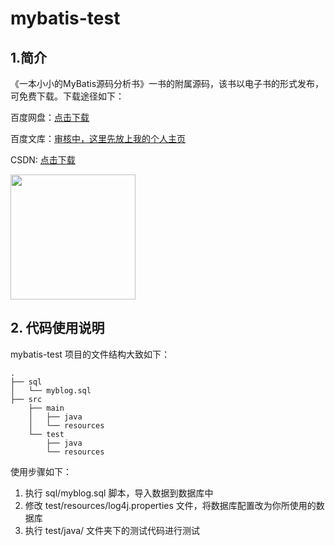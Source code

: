 # mybatis-test

## 1.简介

《一本小小的MyBatis源码分析书》一书的附属源码，该书以电子书的形式发布，可免费下载。下载途径如下：

百度网盘：[点击下载](https://pan.baidu.com/s/1d0JTkab0gHOApXrMUbHGuQ)

百度文库：[审核中，这里先放上我的个人主页](https://wenku.baidu.com/u/coolblog_xyz)

CSDN: [点击下载](https://download.csdn.net/download/weixin_43179483/10658977)

<img src="http://blog-pictures.oss-cn-shanghai.aliyuncs.com/shuji.png" width="200px"/>



## 2. 代码使用说明

mybatis-test 项目的文件结构大致如下：

```
.
├── sql
│   └── myblog.sql
├── src
    ├── main
    │   ├── java    
    │   └── resources
    └── test
        ├── java
        └── resources
```

使用步骤如下：

1. 执行 sql/myblog.sql 脚本，导入数据到数据库中
2. 修改 test/resources/log4j.properties 文件，将数据库配置改为你所使用的数据库
3. 执行 test/java/ 文件夹下的测试代码进行测试
